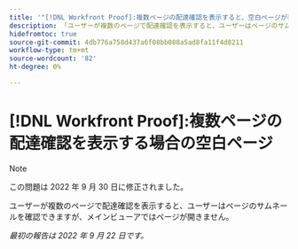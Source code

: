 ```yaml
---
title: '"[!DNL Workfront Proof]:複数ページの配達確認を表示すると、空白ページが表示される»'
description: 「ユーザーが複数のページで配達確認を表示すると、ユーザーはページのサムネールを表示できますが、メインビューアではページが開きません。」
hidefromtoc: true
source-git-commit: 4db776a758d437a6f08bb088a5ad8fa11f4d8211
workflow-type: tm+mt
source-wordcount: '82'
ht-degree: 0%

---
```



# [!DNL Workfront Proof]:複数ページの配達確認を表示する場合の空白ページ

>[!NOTE]
>
>この問題は 2022 年 9 月 30 日に修正されました。

ユーザーが複数のページで配達確認を表示すると、ユーザーはページのサムネールを確認できますが、メインビューアではページが開きません。

_最初の報告は 2022 年 9 月 22 日です。_

